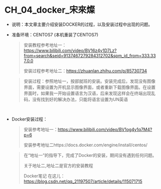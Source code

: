 # CH_04_docker_宋來燦

* 说明：本文章主要介绍安装DOCKER的过程，以及安装过程中出现的问题。



+ 准备环境：CENTOS7 (本机重装了CENTOS7)

  > 安装教程参考地址一：https://www.bilibili.com/video/BV16z4y1D7Lz?from=search&seid=9137467279284312702&spm_id_from=333.337.0.0
  >
  > 安装过程参考地址二：https://zhuanlan.zhihu.com/p/85730734

  > 安装过程：参照地址一，按部就班的安装。安装完成后，发现没有图像界面，需要设置为开机显示图像界面，或者重新下载图像界面。在设置界面时，如果我一开始设置语言为汉语，后来发现这样会在终端出现乱码，没有找到好的解决办法，只能将语言设置为UN英语

  

​      

+ Docker安装过程：

  > 安装参考地址一：https://www.bilibili.com/video/BV1og4y1q7M4?p=6
  >
  > 安装参考地址二https://docs.docker.com/engine/install/centos/

  > 在“地址一”的指导下，完成了Docker的安装，期间没有遇到任何问题。
  >
  > 关于地址二,地址二是官方的安装教程
  >
  > Docker笔记 在这儿：https://blog.csdn.net/qq_21197507/article/details/115071715